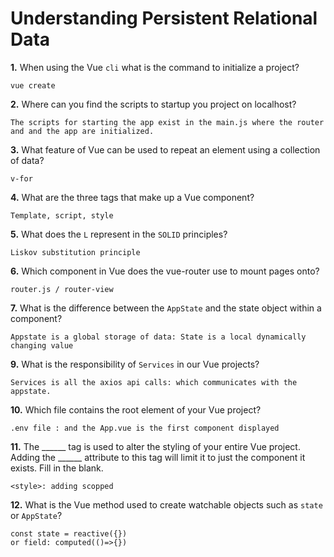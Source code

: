 # Understanding Persistent Relational Data

**1.** When using the Vue `cli` what is the command to initialize a project?
<!-- enter you answer in the space below -->
```
vue create
```
**2.** Where can you find the scripts to startup you project on localhost?
<!-- enter you answer in the space below -->
```
The scripts for starting the app exist in the main.js where the router and and the app are initialized.
```
**3.** What feature of Vue can be used to repeat an element using a collection of data?
<!-- enter you answer in the space below -->
```
v-for
```
**4.** What are the three tags that make up a Vue component?
<!-- enter you answer in the space below -->
```
Template, script, style
```
**5.** What does the `L` represent in the `SOLID` principles?
<!-- enter you answer in the space below -->
```
Liskov substitution principle
```
**6.** Which component in Vue does the vue-router use to mount pages onto?
<!-- enter you answer in the space below -->
```
router.js / router-view
```
**7.** What is the difference between the `AppState` and the state object within a component?
<!-- enter you answer in the space below -->
```
Appstate is a global storage of data: State is a local dynamically changing value
```
**9.** What is the responsibility of `Services` in our Vue projects?
<!-- enter you answer in the space below -->
```
Services is all the axios api calls: which communicates with the appstate.
```
**10.** Which file contains the root element of your Vue project?
<!-- enter you answer in the space below -->
```
.env file : and the App.vue is the first component displayed
```
**11.** The ______ tag is used to alter the styling of your entire Vue project.  Adding the ______ attribute to this tag will limit it to just the component it exists.  Fill in the blank.
<!-- enter you answer in the space below -->
```
<style>: adding scopped
```
**12.** What is the Vue method used to create watchable objects such as `state` or `AppState`?
<!-- enter you answer in the space below -->
```
const state = reactive({})
or field: computed(()=>{})
```